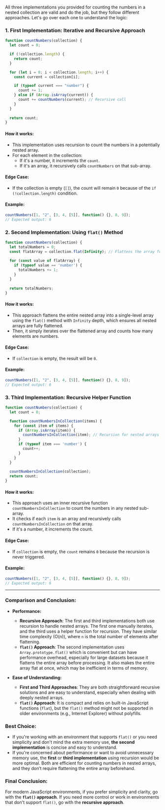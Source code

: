 All three implementations you provided for counting the numbers in a nested collection are valid and do the job, but they follow different approaches. Let's go over each one to understand the logic:

### 1. **First Implementation: Iterative and Recursive Approach**

```javascript
function countNumbers(collection) {
  let count = 0;

  if (!collection.length) {
    return count;
  }

  for (let i = 0; i < collection.length; i++) {
    const current = collection[i];

    if (typeof current === "number") {
      count += 1;
    } else if (Array.isArray(current)) {
      count += countNumbers(current); // Recursive call
    }
  }
  
  return count;
}
```

#### How it works:
- This implementation uses recursion to count the numbers in a potentially nested array.
- For each element in the collection:
  - If it's a number, it increments the `count`.
  - If it's an array, it recursively calls `countNumbers` on that sub-array.
  
#### Edge Case:
- If the collection is empty (`[]`), the count will remain `0` because of the `if (!collection.length)` condition.

#### Example:
```javascript
countNumbers([1, "2", [3, 4, [5]], function() {}, 8, 9]);
// Expected output: 6
```

### 2. **Second Implementation: Using `flat()` Method**

```javascript
function countNumbers(collection) {
  let totalNumbers = 0;
  const flatArray = collection.flat(Infinity); // Flattens the array fully
  
  for (const value of flatArray) {
    if (typeof value == 'number') {
      totalNumbers += 1;
    }
  }
  
  return totalNumbers;
}
```

#### How it works:
- This approach flattens the entire nested array into a single-level array using the `flat()` method with `Infinity` depth, which ensures all nested arrays are fully flattened.
- Then, it simply iterates over the flattened array and counts how many elements are numbers.

#### Edge Case:
- If `collection` is empty, the result will be `0`.

#### Example:
```javascript
countNumbers([1, "2", [3, 4, [5]], function() {}, 8, 9]);
// Expected output: 6
```

### 3. **Third Implementation: Recursive Helper Function**

```javascript
function countNumbers(collection) {
  let count = 0;

  function countNumbersInCollection(items) {
    for (const item of items) {
      if (Array.isArray(item)) {
        countNumbersInCollection(item); // Recursion for nested arrays
      }
      if (typeof item === 'number') {
        count++;
      }
    }
  }
  
  countNumbersInCollection(collection);
  return count;
}
```

#### How it works:
- This approach uses an inner recursive function `countNumbersInCollection` to count the numbers in any nested sub-array.
- It checks if each `item` is an array and recursively calls `countNumbersInCollection` on that array.
- If it's a number, it increments the count.
  
#### Edge Case:
- If `collection` is empty, the `count` remains `0` because the recursion is never triggered.

#### Example:
```javascript
countNumbers([1, "2", [3, 4, [5]], function() {}, 8, 9]);
// Expected output: 6
```

---

### Comparison and Conclusion:

- **Performance:**
  - **Recursive Approach**: The first and third implementations both use recursion to handle nested arrays. The first one manually iterates, and the third uses a helper function for recursion. They have similar time complexity (O(n)), where `n` is the total number of elements after flattening.
  - **`flat()` Approach**: The second implementation uses `Array.prototype.flat()` which is convenient but can have performance overhead, especially for large datasets because it flattens the entire array before processing. It also makes the entire array flat at once, which may be inefficient in terms of memory.

- **Ease of Understanding:**
  - **First and Third Approaches**: They are both straightforward recursive solutions and are easy to understand, especially when dealing with deeply nested arrays.
  - **`flat()` Approach**: It is compact and relies on built-in JavaScript functions (`flat`), but the `flat()` method might not be supported in older environments (e.g., Internet Explorer) without polyfills.

### Best Choice:
- If you're working with an environment that supports `flat()` or you need simplicity and don't mind the extra memory use, **the second implementation** is concise and easy to understand.
- If you're concerned about performance or want to avoid unnecessary memory use, the **first** or **third implementation** using recursion would be more optimal. Both are efficient for counting numbers in nested arrays, and they don’t require flattening the entire array beforehand.

### Final Conclusion:
For modern JavaScript environments, if you prefer simplicity and clarity, go with the **`flat()` approach**. If you need more control or work in environments that don't support `flat()`, go with the **recursive approach**.